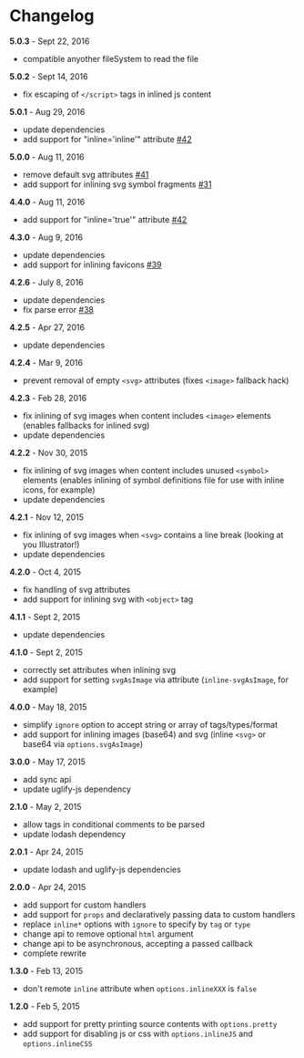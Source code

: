 # Changelog

**5.0.3** - Sept 22, 2016
* compatible anyother fileSystem to read the file

**5.0.2** - Sept 14, 2016
* fix escaping of `</script>` tags in inlined js content

**5.0.1** - Aug 29, 2016
* update dependencies
* add support for "inline='inline'" attribute [#42](https://github.com/popeindustries/inline-source/pull/44)

**5.0.0** - Aug 11, 2016
* remove default svg attributes [#41](https://github.com/popeindustries/inline-source/issues/41)
* add support for inlining svg symbol fragments [#31](https://github.com/popeindustries/inline-source/issues/31)

**4.4.0** - Aug 11, 2016
* add support for "inline='true'" attribute [#42](https://github.com/popeindustries/inline-source/pull/42)

**4.3.0** - Aug 9, 2016
* update dependencies
* add support for inlining favicons [#39](https://github.com/popeindustries/inline-source/issues/39)

**4.2.6** - July 8, 2016
* update dependencies
* fix parse error [#38](https://github.com/popeindustries/inline-source/issues/38)

**4.2.5** - Apr 27, 2016
* update dependencies

**4.2.4** - Mar 9, 2016
* prevent removal of empty `<svg>` attributes (fixes `<image>` fallback hack)

**4.2.3** - Feb 28, 2016
* fix inlining of svg images when content includes `<image>` elements (enables fallbacks for inlined svg)
* update dependencies

**4.2.2** - Nov 30, 2015
* fix inlining of svg images when content includes unused `<symbol>` elements (enables inlining of symbol definitions file for use with inline icons, for example)
* update dependencies

**4.2.1** - Nov 12, 2015
* fix inlining of svg images when `<svg>` contains a line break (looking at you Illustrator!)
* update dependencies

**4.2.0** - Oct 4, 2015
* fix handling of svg attributes
* add support for inlining svg with `<object>` tag

**4.1.1** - Sept 2, 2015
* update dependencies

**4.1.0** - Sept 2, 2015
* correctly set attributes when inlining svg
* add support for setting `svgAsImage` via attribute (`inline-svgAsImage`, for example)

**4.0.0** - May 18, 2015
* simplify `ignore` option to accept string or array of tags/types/format
* add support for inlining images (base64) and svg (inline `<svg>` or base64 via `options.svgAsImage`)

**3.0.0** - May 17, 2015
* add sync api
* update uglify-js dependency

**2.1.0** - May 2, 2015
* allow tags in conditional comments to be parsed
* update lodash dependency

**2.0.1** - Apr 24, 2015
* update lodash and uglify-js dependencies

**2.0.0** - Apr 24, 2015
* add support for custom handlers
* add support for `props` and declaratively passing data to custom handlers
* replace `inline*` options with `ignore` to specify by `tag` or `type`
* change api to remove optional `html` argument
* change api to be asynchronous, accepting a passed callback
* complete rewrite

**1.3.0** - Feb 13, 2015
* don't remote `inline` attribute when `options.inlineXXX` is `false`

**1.2.0** - Feb 5, 2015
* add support for pretty printing source contents with `options.pretty`
* add support for disabling js or css with `options.inlineJS` and `options.inlineCSS`